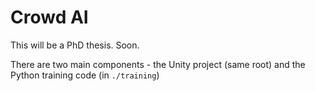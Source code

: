 # Crowd AI

This will be a PhD thesis. Soon.

There are two main components - the Unity project (same root) and the Python training code (in `./training`)

